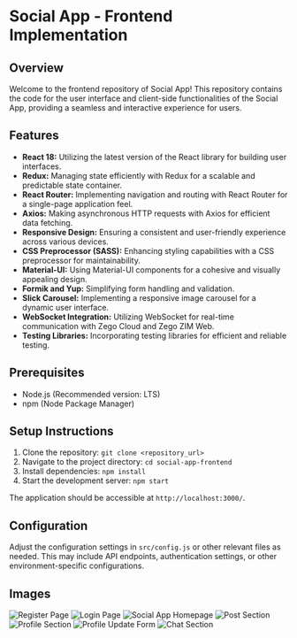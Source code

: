 # Social App - Frontend Implementation

## Overview

Welcome to the frontend repository of Social App! This repository contains the code for the user interface and client-side functionalities of the Social App, providing a seamless and interactive experience for users.

## Features

- **React 18:** Utilizing the latest version of the React library for building user interfaces.
- **Redux:** Managing state efficiently with Redux for a scalable and predictable state container.
- **React Router:** Implementing navigation and routing with React Router for a single-page application feel.
- **Axios:** Making asynchronous HTTP requests with Axios for efficient data fetching.
- **Responsive Design:** Ensuring a consistent and user-friendly experience across various devices.
- **CSS Preprocessor (SASS):** Enhancing styling capabilities with a CSS preprocessor for maintainability.
- **Material-UI:** Using Material-UI components for a cohesive and visually appealing design.
- **Formik and Yup:** Simplifying form handling and validation.
- **Slick Carousel:** Implementing a responsive image carousel for a dynamic user interface.
- **WebSocket Integration:** Utilizing WebSocket for real-time communication with Zego Cloud and Zego ZIM Web.
- **Testing Libraries:** Incorporating testing libraries for efficient and reliable testing.

## Prerequisites

- Node.js (Recommended version: LTS)
- npm (Node Package Manager)

## Setup Instructions

1. Clone the repository: `git clone <repository_url>`
2. Navigate to the project directory: `cd social-app-frontend`
3. Install dependencies: `npm install`
4. Start the development server: `npm start`

The application should be accessible at `http://localhost:3000/`.

## Configuration

Adjust the configuration settings in `src/config.js` or other relevant files as needed. This may include API endpoints, authentication settings, or other environment-specific configurations.

## Images


![Register Page](![image](https://github.com/realksm/socialAppFrontend/assets/73066899/219f4026-ed5e-4f27-a60b-dee1b8d96ec1)
)
![Login Page](![image](https://github.com/realksm/socialAppFrontend/assets/73066899/95ae0e96-6fd0-4f01-80c6-f8c05eb64663)
)
![Social App Homepage](![image](https://github.com/realksm/socialAppFrontend/assets/73066899/1c36ee0a-e070-47be-82bd-62cbce92442d)
)
![Post Section](![image](https://github.com/realksm/socialAppFrontend/assets/73066899/86015d78-05cb-4d38-b950-d313c58c7f23)
)
![Profile Section](![image](https://github.com/realksm/socialAppFrontend/assets/73066899/e3566fbd-23cb-46ee-a557-668a6d585ad2)
)
![Profile Update Form](![image](https://github.com/realksm/socialAppFrontend/assets/73066899/7006af15-b269-4754-8c30-6ea0f664dea7)
)
![Chat Section](![image](https://github.com/realksm/socialAppFrontend/assets/73066899/54fd5683-ffa0-40d3-80e1-212f90cfa62e)
)
